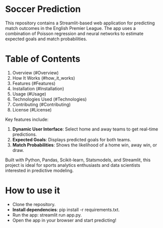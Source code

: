 # Soccer Prediction
This repository contains a Streamlit-based web application for predicting match outcomes in the English Premier League. The app uses a combination of Poisson regression and neural networks to estimate expected goals and match probabilities. 

# Table of Contents
1. Overview (#Overview)
2. How It Works (#how_it_works)
3. Features (#Features)
4. Installation (#Installation)
5. Usage (#Usage)
6. Technologies Used (#Technologies)
7. Contributing (#Contributing)
8. License (#License)


Key features include:

1. **Dynamic User Interface**: Select home and away teams to get real-time predictions.
2. **Expected Goals**: Displays predicted goals for both teams.
3. **Match Probabilities**: Shows the likelihood of a home win, away win, or draw.

Built with Python, Pandas, Scikit-learn, Statsmodels, and Streamlit, this project is ideal for sports analytics enthusiasts and data scientists interested in predictive modeling.

# How to use it
- Clone the repository.
- **Install dependencies**: pip install -r requirements.txt.
- Run the app: streamlit run app.py.
- Open the app in your browser and start predicting!


